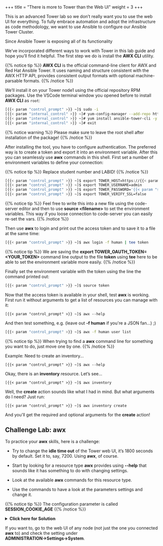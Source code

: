 +++
title = "There is more to Tower than the Web UI"
weight = 3
+++

This is an advanced Tower lab so we don’t really want you to use the web UI for everything. To fully embrace automation and adopt the infrastructure as code methodology, we want to use Ansible to configure our Ansible Tower Cluster.

Since Ansible Tower is exposing all of its functionality



We’ve incorporated different ways to work with Tower in this lab guide and hope you’ll find it helpful. The first step we do is install the **AWX CLI** utility.

{{% notice tip %}}
**AWX CLI** is the official command-line client for AWX and Red Hat Ansible Tower. It uses naming and structure consistent with the AWX HTTP API, provides consistent output formats with optional machine-parsable formats.
{{% /notice %}}

We’ll install it on your Tower node1 using the official repository RPM packages. Use the VSCode terminal window you opened before to install **AWX CLI** as `root`:

```bash
[{{< param "control_prompt" >}} ~]$ sudo -i
[{{< param "internal_control" >}} ~]# yum-config-manager --add-repo https://releases.ansible.com/ansible-tower/cli/ansible-tower-cli-el8.repo
[{{< param "internal_control" >}} ~]# yum install ansible-tower-cli -y
[{{< param "internal_control" >}} ~]# exit
```

{{% notice warning %}}
Please make sure to leave the root shell after installation of the package!
{{% /notice %}}

After installing the tool, you have to configure authentication. The preferred way is to create a token and export it into an environment variable. After this you can seamlessly use **awx** commands in this shell. First set a number of environment variables to define your connection:

{{% notice tip %}}
Replace student number and LABID!
{{% /notice %}}

```bash
[{{< param "control_prompt" >}} ~]$ export TOWER_HOST=https://{{< param "external_tower" >}}
[{{< param "control_prompt" >}} ~]$ export TOWER_USERNAME=admin
[{{< param "control_prompt" >}} ~]$ export TOWER_PASSWORD='{{< param "secret_password" >}}'
[{{< param "control_prompt" >}} ~]$ export TOWER_VERIFY_SSL=false
```

{{% notice tip %}}
Feel free to write this into a new file using the code-server editor and then to use **source \<filename\>** to set the environment variables. This way if you loose connection to code-server you can easily re-set the vars.
{{% /notice %}}

Then use **awx** to login and print out the access token and to save it to a file at the same time:

```bash
[{{< param "control_prompt" >}} ~]$ awx login -f human | tee token
```

{{% notice tip %}}
We are saving the **export TOWER_OAUTH_TOKEN=\<YOUR_TOKEN\>** command line output to the file **token** using **tee** here to be able to set the environment variable more easily.
{{% /notice %}}

Finally set the environment variable with the token using the line the command printed out:

```bash
[{{< param "control_prompt" >}} ~]$ source token
```

Now that the access token is available in your shell, test **awx** is working. First run it without arguments to get a
list of resources you can manage with it:

    [{{< param "control_prompt" >}} ~]$ awx --help

And then test something, e.g. (leave out **-f human** if you're a JSON fan...) ;)

```bash
[{{< param "control_prompt" >}} ~]$ awx -f human user list
```

{{% notice tip %}}
When trying to find a **awx** command line for something you want to do, just move one by one.
{{% /notice %}}

Example: Need to create an inventory...

    [{{< param "control_prompt" >}} ~]$ awx --help

Okay, there is an **inventory** resource. Let’s see…

    [{{< param "control_prompt" >}} ~]$ awx inventory

Well, the **create** action sounds like what I had in mind. But what arguments do I
need? Just run:

    [{{< param "control_prompt" >}} ~]$ awx inventory create

And you'll get the required and optional arguments for the **create** action!

## Challenge Lab: awx

To practice your **awx** skills, here is a challenge:

- Try to change the **idle time out** of the Tower web UI, it’s 1800 seconds by default. Set it to, say, 7200. Using **awx**, of course.

- Start by looking for a resource type **awx** provides using **--help** that sounds like it has something to do with changing settings.

- Look at the available **awx** commands for this resource type.

- Use the commands to have a look at the parameters settings and change it.

{{% notice tip %}}
The configuration parameter is called **SESSION\_COOKIE\_AGE**
{{% /notice %}}

<details><summary><b>Click here for Solution</b></summary>
<hr/>
<p>

```bash
[{{< param "control_prompt" >}} ~]$ awx setting list | grep SESSION
[{{< param "control_prompt" >}} ~]$ awx setting modify SESSION_COOKIE_AGE 7200
[{{< param "control_prompt" >}} ~]$ awx setting list | grep SESSION
```

</p>
<hr/>
</details>

If you want to, go to the web UI of any node (not just the one you connected **awx** to) and check the setting under **ADMINISTRATION→Settings→System**.
